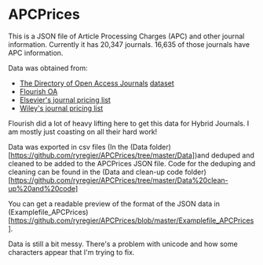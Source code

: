 # APCPrices

This is a JSON file of Article Processing Charges (APC) and other journal information. Currently it has 20,347 journals. 16,635 of those journals have APC information.

Data was obtained from:
* [The Directory of Open Access Journals](https://doaj.org/faq#metadata) [dataset](https://github.com/FlourishOA/Data) 
* [Flourish OA](http://flourishoa.org/)
* [Elsevier's journal pricing list](https://www.elsevier.com/about/our-business/policies/pricing)
* [Wiley's journal pricing list](https://authorservices.wiley.com/author-resources/Journal-Authors/licensing-open-access/open-access/article-publication-charges.html)

Flourish did a lot of heavy lifting here to get this data for Hybrid Journals. I am mostly just coasting on all their hard work!

Data was exported in csv files (In the (Data folder)[https://github.com/ryregier/APCPrices/tree/master/Data])and deduped and cleaned to be added to the APCPrices JSON file. Code for the deduping and cleaning can be found in the (Data and clean-up code folder)[https://github.com/ryregier/APCPrices/tree/master/Data%20clean-up%20and%20code]

You can get a readable preview of the format of the JSON data in (Examplefile_APCPrices)[https://github.com/ryregier/APCPrices/blob/master/Examplefile_APCPrices].

Data is still a bit messy. There's a problem with unicode and how some characters appear that I'm trying to fix.

